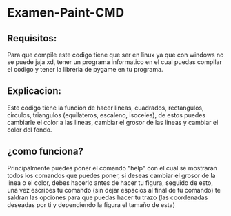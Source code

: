 # Examen-Paint-CMD
## Requisitos: 
Para que compile este codigo tiene que ser en linux ya que con windows no se puede jaja xd, tener un programa informatico en el cual puedas compilar el codigo y tener la libreria de pygame en tu programa.
## Explicacion: 
Este codigo tiene la funcion de hacer lineas, cuadrados, rectangulos, circulos, triangulos (equilateros, escaleno, isoceles), de estos puedes cambiarle el color a las lineas, cambiar el grosor de las lineas y cambiar el color del fondo.
## ¿como funciona?
Principalmente puedes poner el comando "help" con el cual se mostraran todos los comandos que puedes poner, si deseas cambiar el grosor de la linea o el color, debes hacerlo antes de hacer tu figura, seguido de esto, una vez escribes tu comando (sin dejar espacios al final de tu comando) te saldran las opciones para que puedas hacer tu trazo (las coordenadas deseadas por ti y dependiendo la figura el tamaño de esta)
